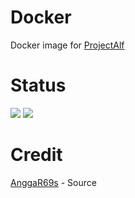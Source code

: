 # Docker
Docker image for [ProjectAlf](https://github.com/alfianandaa/ProjectAlf)

# Status
<a href="https://github.com/alfianandaa/Docker/actions?query=Docker+build"> <img src="https://img.shields.io/github/workflow/status/alfianandaa/Docker/Docker%20Build/master?color=brightgreen&label=Docker%20build&logo=github%20actions&logoColor=brightgreen&style=for-the-badge" /></a>
<a href="https://hub.docker.com/r/alfianandaa/alf/tags"> <img src="https://img.shields.io/docker/v/alfianandaa/alf/groovy?label=docker%20version&logo=docker&style=for-the-badge" /></a>

# Credit
[AnggaR69s](https://github.com/AnggaR96s) - Source
